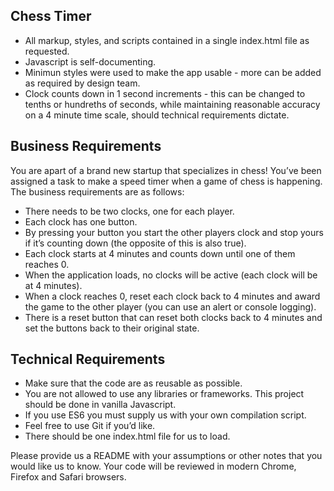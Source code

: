## Chess Timer

* All markup, styles, and scripts contained in a single index.html file as requested.
* Javascript is self-documenting.
* Minimun styles were used to make the app usable - more can be added as required by design team.
* Clock counts down in 1 second increments - this can be changed to tenths or hundreths of seconds, while maintaining reasonable accuracy on a 4 minute time scale, should technical requirements dictate.

## Business Requirements

You are apart of a brand new startup that specializes in chess!  You’ve been assigned a task to make a speed timer when a game of chess is happening.  The business requirements are as follows:

* There needs to be two clocks, one for each player.
* Each clock has one button.
* By pressing your button you start the other players clock and stop yours if it’s counting down (the opposite of this is also true).
* Each clock starts at 4 minutes and counts down until one of them reaches 0.
* When the application loads, no clocks will be active (each clock will be at 4 minutes).
* When a clock reaches 0, reset each clock back to 4 minutes and award the game to the other player (you can use an alert or console logging).
* There is a reset button that can reset both clocks back to 4 minutes and set the buttons back to their original state.


## Technical Requirements

* Make sure that the code are as reusable as possible.
* You are not allowed to use any libraries or frameworks.  This project should be done in vanilla Javascript.
* If you use ES6 you must supply us with your own compilation script.
* Feel free to use Git if you’d like.
* There should be one index.html file for us to load.

Please provide us a README with your assumptions or other notes that you would like us to know.  Your code will be reviewed in modern Chrome, Firefox and Safari browsers.
